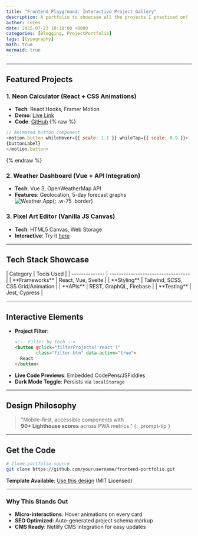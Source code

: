 ```yaml
---
title: "Frontend Playground: Interactive Project Gallery"
description: A portfolio to showcase all the projects I practiced on!
author: cotes
date: 2025-07-23 10:18:00 +0800
categories: [Blogging, ProjectPortfolio]
tags: [typography]
math: true
mermaid: true
---
```


<!-- ![Portfolio Preview](/assets/img/portfolio-demo.gif){: .shadow .rounded-10 w='100%' }  
*A dynamic showcase of web experiments, frameworks, and UI designs.* -->

---

## **Featured Projects**
### 1. **Neon Calculator (React + CSS Animations)**  
   - **Tech**: React Hooks, Framer Motion  
   - **Demo**: [Live Link](#)  
   - **Code**: [GitHub](#)
   {% raw %}
   ```javascript
   // Animated button component
   <motion.button whileHover={{ scale: 1.1 }} whileTap={{ scale: 0.9 }}>
   {buttonLabel}
   </motion.button>
   ```
   {% endraw %}

### 2. **Weather Dashboard (Vue + API Integration)**  
   - **Tech**: Vue 3, OpenWeatherMap API  
   - **Features**: Geolocation, 5-day forecast graphs  
   ![Weather App](/assets/img/weather-demo.jpg){: .w-75 .border}

### 3. **Pixel Art Editor (Vanilla JS Canvas)**  
   - **Tech**: HTML5 Canvas, Web Storage  
   - **Interactive**: Try it [here](#)  

---

## **Tech Stack Showcase**
<div class="tech-grid" markdown="1">
| Category       | Tools Used                         |
| -------------- | ---------------------------------- |
| **Frameworks** | React, Vue, Svelte                 |
| **Styling**    | Tailwind, SCSS, CSS Grid/Animation |
| **APIs**       | REST, GraphQL, Firebase            |
| **Testing**    | Jest, Cypress                      |
</div>

---

## **Interactive Elements**
- **Project Filter**:  
  ```html
  <!-- Filter by tech -->
  <button @click="filterProjects('react')" 
          class="filter-btn" data-active="true">
    React
  </button>
  ```
- **Live Code Previews**: Embedded CodePens/JSFiddles  
- **Dark Mode Toggle**: Persists via `localStorage`

---

## **Design Philosophy**
> "Mobile-first, accessible components with <br> 
> **90+ Lighthouse scores** across PWA metrics."
{: .prompt-tip }

---

## **Get the Code**
```bash
# Clone portfolio source
git clone https://github.com/yourusername/frontend-portfolio.git
```
**Template Available**: [Use this design](#) (MIT Licensed)

---

### **Why This Stands Out**
- **Micro-interactions**: Hover animations on every card  
- **SEO Optimized**: Auto-generated project schema markup  
- **CMS Ready**: Netlify CMS integration for easy updates  


